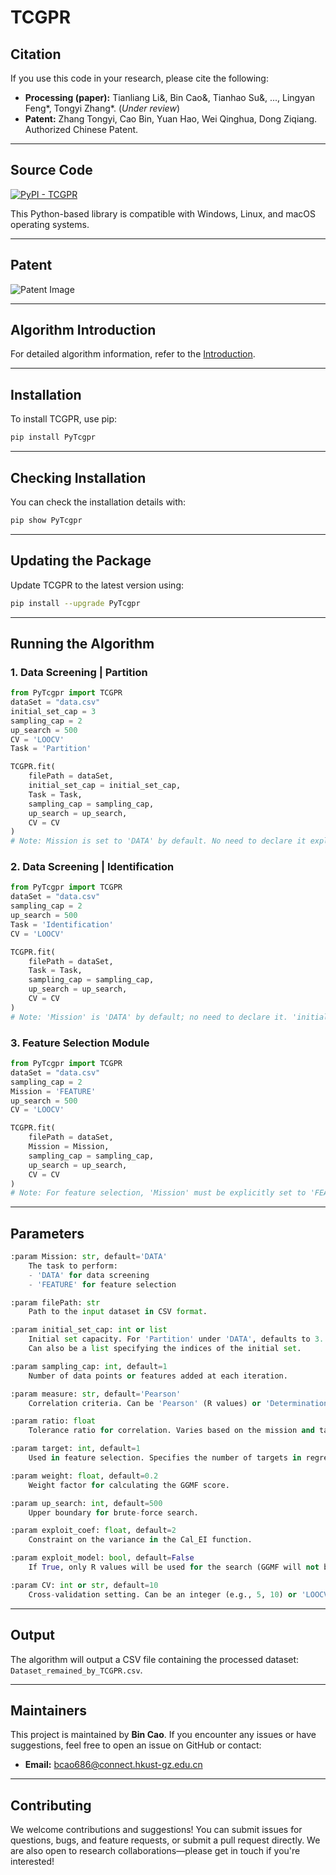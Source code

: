 
# TCGPR


## Citation
If you use this code in your research, please cite the following:

+ **Processing (paper):** Tianliang Li&, Bin Cao&, Tianhao Su&, ..., Lingyan Feng*, Tongyi Zhang*. (*Under review*)
+ **Patent:** Zhang Tongyi, Cao Bin, Yuan Hao, Wei Qinghua, Dong Ziqiang. Authorized Chinese Patent.

---

## Source Code

[![PyPI - TCGPR](https://img.shields.io/badge/PyPI-caobin-blue)](https://pypi.org/project/PyTcgpr/)

This Python-based library is compatible with Windows, Linux, and macOS operating systems.

---

## Patent

![Patent Image](https://github.com/user-attachments/assets/32c40073-8a87-4c21-a178-15b2d51835f7)

---

## Algorithm Introduction

For detailed algorithm information, refer to the [Introduction](https://github.com/Bin-Cao/TCGPR/blob/main/Intro/TCGPR.pdf).

---

## Installation

To install TCGPR, use pip:

```bash
pip install PyTcgpr
```

---

## Checking Installation

You can check the installation details with:

```bash
pip show PyTcgpr
```

---

## Updating the Package

Update TCGPR to the latest version using:

```bash
pip install --upgrade PyTcgpr
```

---

## Running the Algorithm

### 1. **Data Screening | Partition**

```python
from PyTcgpr import TCGPR
dataSet = "data.csv"
initial_set_cap = 3
sampling_cap = 2
up_search = 500
CV = 'LOOCV'
Task = 'Partition'

TCGPR.fit(
    filePath = dataSet, 
    initial_set_cap = initial_set_cap, 
    Task = Task, 
    sampling_cap = sampling_cap,
    up_search = up_search, 
    CV = CV
)
# Note: Mission is set to 'DATA' by default. No need to declare it explicitly.
```

### 2. **Data Screening | Identification**

```python
from PyTcgpr import TCGPR
dataSet = "data.csv"
sampling_cap = 2
up_search = 500
Task = 'Identification'
CV = 'LOOCV'

TCGPR.fit(
    filePath = dataSet, 
    Task = Task, 
    sampling_cap = sampling_cap,
    up_search = up_search, 
    CV = CV
)
# Note: 'Mission' is 'DATA' by default; no need to declare it. 'initial_set_cap' is masked in this case.
```

### 3. **Feature Selection Module**

```python
from PyTcgpr import TCGPR
dataSet = "data.csv"
sampling_cap = 2
Mission = 'FEATURE'
up_search = 500
CV = 'LOOCV'

TCGPR.fit(
    filePath = dataSet, 
    Mission = Mission, 
    sampling_cap = sampling_cap,
    up_search = up_search, 
    CV = CV
)
# Note: For feature selection, 'Mission' must be explicitly set to 'FEATURE'.
```

---

## Parameters

```python
:param Mission: str, default='DATA'
    The task to perform:
    - 'DATA' for data screening
    - 'FEATURE' for feature selection

:param filePath: str
    Path to the input dataset in CSV format.

:param initial_set_cap: int or list
    Initial set capacity. For 'Partition' under 'DATA', defaults to 3.
    Can also be a list specifying the indices of the initial set.

:param sampling_cap: int, default=1
    Number of data points or features added at each iteration.

:param measure: str, default='Pearson'
    Correlation criteria. Can be 'Pearson' (R values) or 'Determination' (R² values).

:param ratio: float
    Tolerance ratio for correlation. Varies based on the mission and task.

:param target: int, default=1
    Used in feature selection. Specifies the number of targets in regression tasks.

:param weight: float, default=0.2
    Weight factor for calculating the GGMF score.

:param up_search: int, default=500
    Upper boundary for brute-force search.

:param exploit_coef: float, default=2
    Constraint on the variance in the Cal_EI function.

:param exploit_model: bool, default=False
    If True, only R values will be used for the search (GGMF will not be considered).

:param CV: int or str, default=10
    Cross-validation setting. Can be an integer (e.g., 5, 10) or 'LOOCV' for leave-one-out cross-validation.
```

---

## Output

The algorithm will output a CSV file containing the processed dataset: `Dataset_remained_by_TCGPR.csv`.

---

## Maintainers

This project is maintained by **Bin Cao**. If you encounter any issues or have suggestions, feel free to open an issue on GitHub or contact:

- **Email:** bcao686@connect.hkust-gz.edu.cn

---

## Contributing

We welcome contributions and suggestions! You can submit issues for questions, bugs, and feature requests, or submit a pull request directly. We are also open to research collaborations—please get in touch if you're interested!
